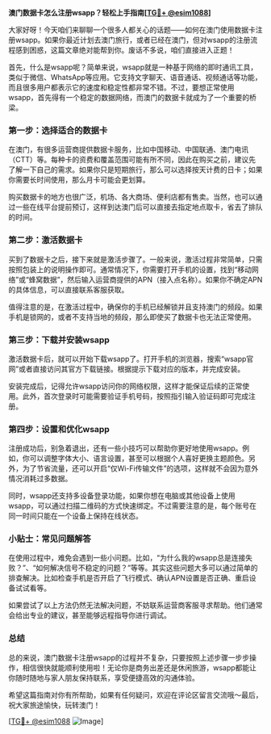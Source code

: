 **澳门数据卡怎么注册wsapp？轻松上手指南[[TG💪+ @esim1088](https://t.me/s/esim1088)]**

大家好呀！今天咱们来聊聊一个很多人都关心的话题——如何在澳门使用数据卡注册wsapp。如果你最近计划去澳门旅行，或者已经在澳门，但对wsapp的注册流程感到困惑，这篇文章绝对能帮到你。废话不多说，咱们直接进入正题！

首先，什么是wsapp呢？简单来说，wsapp就是一种基于网络的即时通讯工具，类似于微信、WhatsApp等应用。它支持文字聊天、语音通话、视频通话等功能，而且很多用户都表示它的速度和稳定性都非常不错。不过，要想正常使用wsapp，首先得有一个稳定的数据网络，而澳门的数据卡就成为了一个重要的桥梁。

### 第一步：选择适合的数据卡

在澳门，有很多运营商提供数据卡服务，比如中国移动、中国联通、澳门电讯（CTT）等。每种卡的资费和覆盖范围可能有所不同，因此在购买之前，建议先了解一下自己的需求。如果你只是短期旅行，那么可以选择按天计费的日卡；如果你需要长时间使用，那么月卡可能会更划算。

购买数据卡的地方也很广泛，机场、各大商场、便利店都有售卖。当然，也可以通过一些在线平台提前预订，这样到达澳门后可以直接去指定地点取卡，省去了排队的时间。

### 第二步：激活数据卡

买到了数据卡之后，接下来就是激活步骤了。一般来说，激活过程非常简单，只需按照包装上的说明操作即可。通常情况下，你需要打开手机的设置，找到“移动网络”或“蜂窝数据”，然后输入运营商提供的APN（接入点名称）。如果你不确定APN的具体信息，可以直接联系客服获取。

值得注意的是，在激活过程中，确保你的手机已经解锁并且支持澳门的频段。如果手机是锁网的，或者不支持当地的频段，那么即使买了数据卡也无法正常使用。

### 第三步：下载并安装wsapp

激活数据卡后，就可以开始下载wsapp了。打开手机的浏览器，搜索“wsapp官网”或者直接访问其官方下载链接。根据提示下载对应的版本，并完成安装。

安装完成后，记得允许wsapp访问你的网络权限，这样才能保证后续的正常使用。此外，首次登录时可能需要验证手机号码，按照指引输入验证码即可完成注册。

### 第四步：设置和优化wsapp

注册成功后，别急着退出，还有一些小技巧可以帮助你更好地使用wsapp。例如，你可以调整字体大小、语言设置，甚至可以根据个人喜好更换主题颜色。另外，为了节省流量，还可以开启“仅Wi-Fi传输文件”的选项，这样就不会因为意外情况消耗过多数据。

同时，wsapp还支持多设备登录功能，如果你想在电脑或其他设备上使用wsapp，可以通过扫描二维码的方式快速绑定。不过需要注意的是，每个账号在同一时间只能在一个设备上保持在线状态。

### 小贴士：常见问题解答

在使用过程中，难免会遇到一些小问题。比如，“为什么我的wsapp总是连接失败？”、“如何解决信号不稳定的问题？”等等。其实这些问题大多可以通过简单的排查解决。比如检查手机是否开启了飞行模式、确认APN设置是否正确、重启设备试试看等。

如果尝试了以上方法仍然无法解决问题，不妨联系运营商客服寻求帮助。他们通常会给出专业的建议，甚至能够远程指导你进行调试。

### 总结

总的来说，澳门数据卡注册wsapp的过程并不复杂，只要按照上述步骤一步步操作，相信很快就能顺利使用啦！无论你是商务出差还是休闲旅游，wsapp都能让你随时随地与家人朋友保持联系，享受便捷高效的沟通体验。

希望这篇指南对你有所帮助，如果有任何疑问，欢迎在评论区留言交流哦～最后，祝大家旅途愉快，玩转澳门！

[[TG💪+ @esim1088](https://t.me/s/esim1088) ![Image](https://i.postimg.cc/4NQfJmqS/Snipaste-2025-05-13-00-14-12.png)]